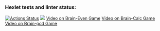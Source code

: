 ### Hexlet tests and linter status:

[![Actions Status](https://github.com/Plaztmatic/frontend-project-44/workflows/hexlet-check/badge.svg)](https://github.com/Plaztmatic/frontend-project-44/actions)
<a href="https://codeclimate.com/github/Plaztmatic/frontend-project-44/maintainability"><img src="https://api.codeclimate.com/v1/badges/a1ba90a7a3f221fd4a20/maintainability" /></a>
<a href="https://asciinema.org/a/dlumPX31PU8WqcYexJ9a8r7Wn">Video on Brain-Even Game</a>
<a href="https://asciinema.org/a/V8GmRKeXdUeXnKv5a27MJxCWf">Video on Brain-Calc Game</a>
<a href="https://asciinema.org/a/kVRUMruc0D7hExCQEtNGnSmsI">Video on Brain-gcd Game</a>

